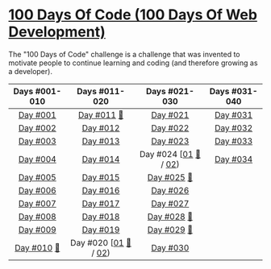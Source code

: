 # [100 Days Of Code (100 Days Of Web Development)](https://100daysofwebdev.com/paths/100-days-challenge)
The "100 Days of Code" challenge is a challenge that was invented to motivate people to continue learning and coding (and therefore growing as a developer).

|                                                     Days #001-010                                                      |                                                                                            Days #011-020                                                                                            |                                                                                            Days #021-030                                                                                            |                           Days #031-040                            |       
|:----------------------------------------------------------------------------------------------------------------------:|:---------------------------------------------------------------------------------------------------------------------------------------------------------------------------------------------------:|:---------------------------------------------------------------------------------------------------------------------------------------------------------------------------------------------------:|:------------------------------------------------------------------:|
|                           [Day #001](https://github.com/Dyrits/100-DAYS-OF-CODE/tree/%23001)                           |                                       [Day #011](https://github.com/Dyrits/100-DAYS-OF-CODE/tree/%23011) [🔗](https://100daysofcode-011-dyrits.netlify.app/)                                        |                                                                 [Day #021](https://github.com/Dyrits/100-DAYS-OF-CODE/tree/%23021)                                                                  | [Day #031](https://github.com/Dyrits/100-DAYS-OF-CODE/tree/%23031) | 
|                           [Day #002](https://github.com/Dyrits/100-DAYS-OF-CODE/tree/%23002)                           |                                                                 [Day #012](https://github.com/Dyrits/100-DAYS-OF-CODE/tree/%23012)                                                                  |                                                                 [Day #022](https://github.com/Dyrits/100-DAYS-OF-CODE/tree/%23022)                                                                  | [Day #032](https://github.com/Dyrits/100-DAYS-OF-CODE/tree/%23032) | 
|                           [Day #003](https://github.com/Dyrits/100-DAYS-OF-CODE/tree/%23003)                           |                                                                  [Day #013](https://github.com/Dyris/100-DAYS-OF-CODE/tree/%23013)                                                                  |                                                                 [Day #023](https://github.com/Dyrits/100-DAYS-OF-CODE/tree/%23023)                                                                  | [Day #033](https://github.com/Dyrits/100-DAYS-OF-CODE/tree/%23033) |
|                           [Day #004](https://github.com/Dyrits/100-DAYS-OF-CODE/tree/%23004)                           |                                                                 [Day #014](https://github.com/Dyrits/100-DAYS-OF-CODE/tree/%23014)                                                                  | Day #024 [[01](https://github.com/Dyrits/100-DAYS-OF-CODE/tree/%23024-01) [🔗](https://100daysofcode-024-01-dyrits.netlify.app/) / [02](https://github.com/Dyrits/100-DAYS-OF-CODE/tree/%23024-02)) | [Day #034](https://github.com/Dyrits/100-DAYS-OF-CODE/tree/%23034) |
|                           [Day #005](https://github.com/Dyrits/100-DAYS-OF-CODE/tree/%23005)                           |                                                                 [Day #015](https://github.com/Dyrits/100-DAYS-OF-CODE/tree/%23015)                                                                  |                                       [Day #025](https://github.com/Dyrits/100-DAYS-OF-CODE/tree/%23025) [🔗](https://100daysofcode-025-dyrits.netlify.app/)                                        |                                                                    |
|                           [Day #006](https://github.com/Dyrits/100-DAYS-OF-CODE/tree/%23006)                           |                                                                 [Day #016](https://github.com/Dyrits/100-DAYS-OF-CODE/tree/%23016)                                                                  |                                                                 [Day #026](https://github.com/Dyrits/100-DAYS-OF-CODE/tree/%23026)                                                                  |                                                                    |
|                           [Day #007](https://github.com/Dyrits/100-DAYS-OF-CODE/tree/%23007)                           |                                                                 [Day #017](https://github.com/Dyrits/100-DAYS-OF-CODE/tree/%23017)                                                                  |                                                                 [Day #027](https://github.com/Dyrits/100-DAYS-OF-CODE/tree/%23027)                                                                  |                                                                    |
|                           [Day #008](https://github.com/Dyrits/100-DAYS-OF-CODE/tree/%23008)                           |                                                                 [Day #018](https://github.com/Dyrits/100-DAYS-OF-CODE/tree/%23018)                                                                  |                                       [Day #028](https://github.com/Dyrits/100-DAYS-OF-CODE/tree/%23028) [🔗](https://100daysofcode-028-dyrits.netlify.app/)                                        |                                                                    |
|                           [Day #009](https://github.com/Dyrits/100-DAYS-OF-CODE/tree/%23009)                           |                                                                 [Day #019](https://github.com/Dyrits/100-DAYS-OF-CODE/tree/%23019)                                                                  |                                       [Day #029](https://github.com/Dyrits/100-DAYS-OF-CODE/tree/%23029) [🔗](https://100daysofcode-029-dyrits.netlify.app/)                                        |                                                                    |
| [Day #010](https://github.com/Dyrits/100-DAYS-OF-CODE/tree/%23010) [🔗](https://100daysofcode-010-dyrits.netlify.app/) | Day #020 [[01](https://github.com/Dyrits/100-DAYS-OF-CODE/tree/%23020-01) [🔗](https://100daysofcode-020-01-dyrits.netlify.app/) / [02](https://github.com/Dyrits/100-DAYS-OF-CODE/tree/%23020-02)) |                                                                 [Day #030](https://github.com/Dyrits/100-DAYS-OF-CODE/tree/%23030)                                                                  |                                                                    |
